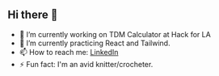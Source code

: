 ## Hi there 👋

<!--
**heejung-hong/heejung-hong** is a ✨ _special_ ✨ repository because its `README.md` (this file) appears on your GitHub profile.

Here are some ideas to get you started:

- 🔭 I’m currently working on ...
- 🌱 I’m currently learning ...
- 👯 I’m looking to collaborate on ...
- 🤔 I’m looking for help with ...
- 💬 Ask me about ...
- 📫 How to reach me: ...
- 😄 Pronouns: ...
- ⚡ Fun fact: ...
-->

- 🔭 I’m currently working on TDM Calculator at Hack for LA
- 🌱 I’m currently practicing React and Tailwind.
- 📫 How to reach me: [LinkedIn](https://www.linkedin.com/in/heejung-hong/)
- ⚡ Fun fact: I'm an avid knitter/crocheter.

